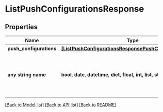 # ListPushConfigurationsResponse


## Properties
Name | Type | Description | Notes
------------ | ------------- | ------------- | -------------
**push_configurations** | [**[ListPushConfigurationsResponsePushConfigurationsInner]**](ListPushConfigurationsResponsePushConfigurationsInner.md) |  | [optional] 
**any string name** | **bool, date, datetime, dict, float, int, list, str, none_type** | any string name can be used but the value must be the correct type | [optional]

[[Back to Model list]](../README.md#documentation-for-models) [[Back to API list]](../README.md#documentation-for-api-endpoints) [[Back to README]](../README.md)


